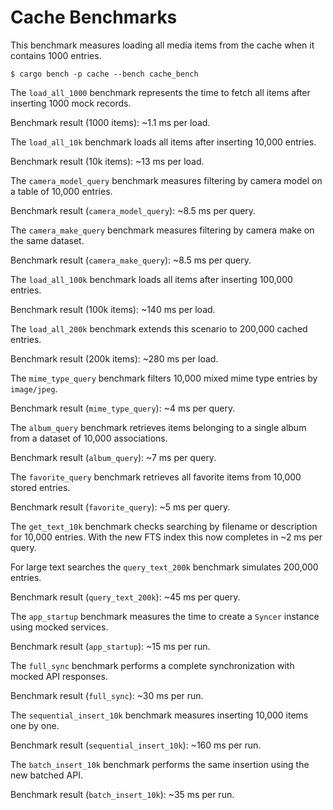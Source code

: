 # Cache Benchmarks

This benchmark measures loading all media items from the cache when it contains 1000 entries.

```
$ cargo bench -p cache --bench cache_bench
```

The `load_all_1000` benchmark represents the time to fetch all items after inserting 1000 mock records.


Benchmark result (1000 items): ~1.1 ms per load.

The `load_all_10k` benchmark loads all items after inserting 10,000 entries.


Benchmark result (10k items): ~13 ms per load.

The `camera_model_query` benchmark measures filtering by camera model on a table of 10,000 entries.

Benchmark result (`camera_model_query`): ~8.5 ms per query.

The `camera_make_query` benchmark measures filtering by camera make on the same dataset.

Benchmark result (`camera_make_query`): ~8.5 ms per query.

The `load_all_100k` benchmark loads all items after inserting 100,000 entries.

Benchmark result (100k items): ~140 ms per load.

The `load_all_200k` benchmark extends this scenario to 200,000 cached entries.

Benchmark result (200k items): ~280 ms per load.

The `mime_type_query` benchmark filters 10,000 mixed mime type entries by `image/jpeg`.

Benchmark result (`mime_type_query`): ~4 ms per query.

The `album_query` benchmark retrieves items belonging to a single album from a dataset of 10,000 associations.

Benchmark result (`album_query`): ~7 ms per query.

The `favorite_query` benchmark retrieves all favorite items from 10,000
stored entries.

Benchmark result (`favorite_query`): ~5 ms per query.

The `get_text_10k` benchmark checks searching by filename or description for 10,000 entries. With the new FTS index this now completes in ~2 ms per query.

For large text searches the `query_text_200k` benchmark simulates 200,000 entries.

Benchmark result (`query_text_200k`): ~45 ms per query.

The `app_startup` benchmark measures the time to create a `Syncer` instance using mocked services.

Benchmark result (`app_startup`): ~15 ms per run.

The `full_sync` benchmark performs a complete synchronization with mocked API responses.

Benchmark result (`full_sync`): ~30 ms per run.

The `sequential_insert_10k` benchmark measures inserting 10,000 items one by one.

Benchmark result (`sequential_insert_10k`): ~160 ms per run.

The `batch_insert_10k` benchmark performs the same insertion using the new batched API.

Benchmark result (`batch_insert_10k`): ~35 ms per run.

